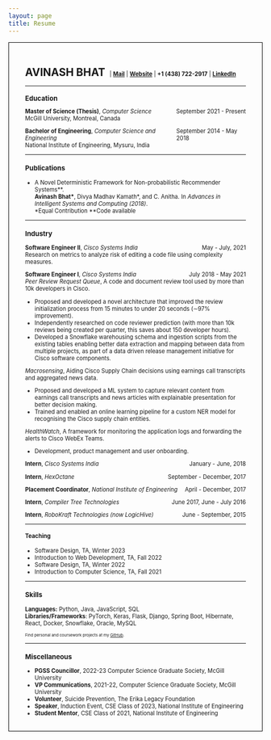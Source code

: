 ```yaml
---
layout: page
title: Resume
---
```

<div style="border:1px solid black; padding-top:2rem; padding-left:2rem; padding-right:2rem; padding-bottom:1rem;">
<p>
    <div style="display: flex; justify-content: space-between;">
        <div style="display: inline;">
        <h2 style="display: inline;">AVINASH BHAT</h2>
        <div style="margin-left: 5px;  display: inline; text-align: center; font-size: 80%;">
            | <strong><a href="mailto:avinashbhatneelavar@gmail.com">Mail</a></strong> | 
            <strong><a href="https://avinashbhat.github.io/about">Website</a></strong> | 
            <strong>+1 (438) 722-2917</strong> | 
            <strong><a href="https://www.linkedin.com/in/avinbhat">LinkedIn</a></strong>
        </div>
        </div>
        <div style="display: inline;"><a href="https://drive.google.com/uc?export=download&id=1IMM6NPZQRA5wDkuCJ3WbnmZckrNU5tEn" download="avinash_bhat_cv.pdf"><i class="fa-solid fa-download"></i></a></div>
    </div>
</p>
<hr>
<div style="font-size:80%">
<div style="margin-top: 1rem;">
<h3 style="display: inline; margin-right: 5px;">Education</h3><span id="info-sm"><i class='fa-solid fa-caret-down'></i></span>
</div>
<p>
<div><span style="display: flex; justify-content: space-between;">
<span><b>Master of Science (Thesis)</b>, <i>Computer Science</i>
</span>
<span>September 2021 - Present</span>
</span>
McGill University, Montreal, Canada<br>
</div>
<div id="mcgill-info" style="display:none;"><b>Advisor:</b> Prof. Jin Guo<br>
<b>Relevant Coursework:</b> Intelligent Software Systems, Natural Language Processing,
Compiler Design, Applied Machine Learning, Network Science</div></p>
<p><div>
<span style="display: flex; justify-content: space-between;">
<span><b>Bachelor of Engineering</b>, <i>Computer Science and Engineering</i>
</span>
<span>September 2014 - May 2018</span>
</span>
National Institute of Engineering, Mysuru, India<br>
</div><div id="nie-info" style="display:none;">
<b>Final Project:</b> WikiContext: Summarized annotation of Wikipedia articles<br>
<b>Relevant Coursework:</b> Data Structures, Algorithms, Computer Architecture, Operating Systems
</div>
<p>
<hr>
<h3>Publications</h3>
<p>
<ul>
<li>A Novel Deterministic Framework for Non-probabilistic Recommender Systems**.<br> <b>Avinash Bhat*</b>, Divya Madhav Kamath*, and C. Anitha. In <i>Advances in Intelligent Systems and Computing (2018)</i>.<br> *Equal Contribution **Code available</li>
</ul>
</p>
<hr>
<h3>Industry</h3>
<p><div style="display: flex; justify-content: space-between;">
<span><b>Software Engineer II</b>, <i>Cisco Systems India</i></span><span>May - July, 2021</span>
</div>
Research on metrics to analyze risk of editing a code file using complexity measures.
</p>
<p>
<div style="display: flex; justify-content: space-between;">
<span><b>Software Engineer I</b>, <i>Cisco Systems India</i></span><span>July 2018 - May 2021</span>
</div>
<i>Peer Review Request Queue</i>, A code and document review tool used by more than 10k
developers in Cisco.
<ul>
<li>Proposed and developed a novel architecture that improved the review initialization
process from 15 minutes to under 20 seconds (∼97% improvement).</li>
<li>Independently researched on code reviewer prediction (with more than 10k reviews
being created per quarter, this saves about 150 developer hours).</li>
<li>Developed a Snowflake warehousing schema and ingestion scripts from the existing
tables enabling better data extraction and mapping between data from multiple
projects, as part of a data driven release management initiative for Cisco software
components.</li>
</ul>
<i>Macrosensing</i>, Aiding Cisco Supply Chain decisions using earnings call transcripts and aggregated news data.
<ul>
<li>Proposed and developed a ML system to capture relevant content from earnings call
transcripts and news articles with explainable presentation for better decision making.</li>
<li>Trained and enabled an online learning pipeline for a custom NER model for recognising the Cisco supply chain entities.</li></ul>

<i>HealthWatch</i>, A framework for monitoring the application logs and forwarding the alerts to Cisco WebEx Teams.
<ul>
<li>Development, product management and user onboarding.</li>
</ul>
</p>
<p style="display: flex; justify-content: space-between;">
<span><b>Intern</b>, <i>Cisco Systems India</i></span><span>January - June, 2018</span></p>
<p style="display: flex; justify-content: space-between;">
<span><b>Intern</b>, <i>HexOctane</i></span><span>September - December, 2017</span></p>
<p style="display: flex; justify-content: space-between;">
<span><b>Placement Coordinator</b>, <i>National Institute of Engineering</i></span><span>April - December, 2017</span></p>
<p style="display: flex; justify-content: space-between;">
<span><b>Intern</b>, <i>Compiler Tree Technologies</i></span><span>June 2017, June - July 2016</span></p>
<p style="display: flex; justify-content: space-between;">
<span><b>Intern</b>, <i>RoboKraft Technologies (now LogicHive)</i></span><span>June - September, 2015</span></p>
<hr>
<h4>Teaching</h4>
<p>
<ul>
<li>Software Design, TA, Winter 2023</li>
<li>Introduction to Web Development, TA, Fall 2022</li>
<li>Software Design, TA, Winter 2022</li>
<li>Introduction to Computer Science, TA, Fall 2021</li>
</ul></p>
<hr>
<h3>Skills</h3>
<p>
<b>Languages:</b> Python, Java, JavaScript, SQL<br>
<b>Libraries/Frameworks</b>: PyTorch, Keras, Flask, Django, Spring Boot, Hibernate, React, Docker, Snowflake, Oracle, MySQL
<div style="font-size: 70%">Find personal and coursework projects at my <a href="https://github.com/avinashbhat">GitHub</a>.</div>
</p>
<hr>
<h3>Miscellaneous</h3>
<ul>
<li><b>PGSS Councillor</b>, 2022-23 Computer Science Graduate Society, McGill University</li>
<li><b>VP Communications</b>, 2021-22, Computer Science Graduate Society, McGill University</li>
<li><b>Volunteer</b>, Suicide Prevention, The Erika Legacy Foundation</li>
<li><b>Speaker</b>, Induction Event, CSE Class of 2023, National Institute of Engineering</li>
<li><b>Student Mentor</b>, CSE Class of 2021, National Institute of Engineering</li>
</ul>

<script>
    function toggleEduText() {
        elements = ['mcgill-info', 'nie-info'];
        for(let i = 0; i < elements.length; i++) {
            const el = document.getElementById(elements[i]);
            if (el.style.display == "none") {
                el.style.display = "inline";
            } else {
                el.style.display = "none";
            }
        }
        const tel = document.getElementById('info-sm');
        if (tel.innerHTML == '<i class="fa-solid fa-caret-down"></i>')
            tel.innerHTML = '<i class="fa-solid fa-caret-up"></i>';
        else 
            tel.innerHTML = '<i class="fa-solid fa-caret-down"></i>';
    }
    const el = document.getElementById('info-sm');
    el.addEventListener("click", toggleEduText);
</script>